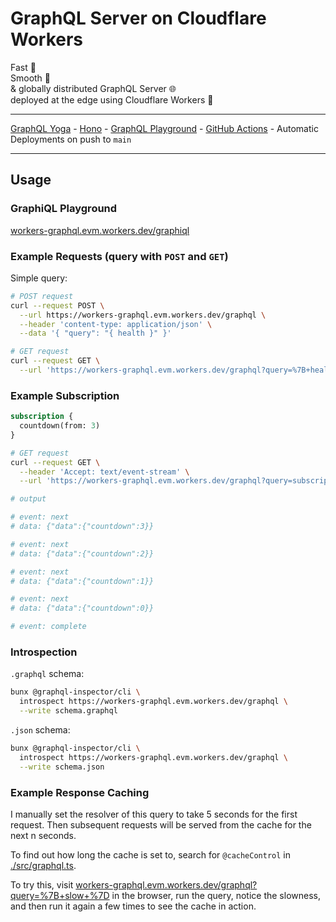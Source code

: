 # GraphQL Server on Cloudflare Workers

Fast 💨<br />
Smooth 🧈<br />
& globally distributed GraphQL Server 🌐<br />
deployed at the edge using Cloudflare Workers 🔶
___
[GraphQL Yoga](https://the-guild.dev/graphql/yoga-server/docs) - [Hono](https://hono.dev) - [GraphQL Playground](https://github.com/graphql/graphiql) - [GitHub Actions](https://github.com/features/actions) - Automatic Deployments on push to `main`
___

## Usage

### GraphiQL Playground

[workers-graphql.evm.workers.dev/graphiql](https://workers-graphql.evm.workers.dev/graphql)

### Example Requests (query with `POST` and `GET`)

Simple query:

```bash
# POST request
curl --request POST \
  --url https://workers-graphql.evm.workers.dev/graphql \
  --header 'content-type: application/json' \
  --data '{ "query": "{ health }" }'
```

```bash
# GET request
curl --request GET \
  --url 'https://workers-graphql.evm.workers.dev/graphql?query=%7B+health+%7D'
```

### Example Subscription

```graphql
subscription {
  countdown(from: 3)
}
```

```bash
# GET request
curl --request GET \
  --header 'Accept: text/event-stream' \
  --url 'https://workers-graphql.evm.workers.dev/graphql?query=subscription%7Bcountdown%28from%3A3%29%7D'

# output

# event: next
# data: {"data":{"countdown":3}}

# event: next
# data: {"data":{"countdown":2}}

# event: next
# data: {"data":{"countdown":1}}

# event: next
# data: {"data":{"countdown":0}}

# event: complete
```

### Introspection

`.graphql` schema:

```sh
bunx @graphql-inspector/cli \
  introspect https://workers-graphql.evm.workers.dev/graphql \
  --write schema.graphql
```

`.json` schema:

```sh
bunx @graphql-inspector/cli \
  introspect https://workers-graphql.evm.workers.dev/graphql \
  --write schema.json
```

### Example Response Caching

I manually set the resolver of this query to take 5 seconds for the first request.
Then subsequent requests will be served from the cache for the next n seconds.

To find out how long the cache is set to, search for `@cacheControl` in [./src/graphql.ts](./src/graphql.ts).

To try this, visit [workers-graphql.evm.workers.dev/graphql?query=%7B+slow+%7D](https://workers-graphql.evm.workers.dev/graphql?query=%7B+slow+%7D) in the browser, run the query, notice the slowness, and then run it again a few times to see the cache in action.
